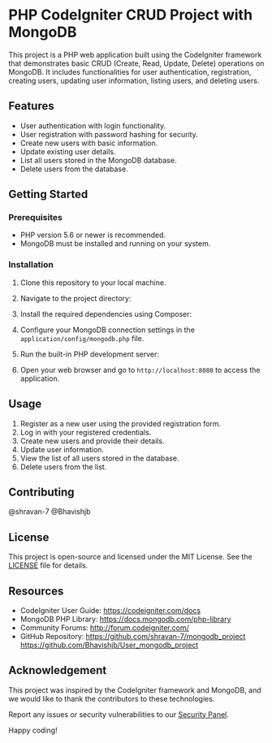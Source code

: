 # PHP CodeIgniter CRUD Project with MongoDB

This project is a PHP web application built using the CodeIgniter framework that demonstrates basic CRUD (Create, Read, Update, Delete) operations on MongoDB. It includes functionalities for user authentication, registration, creating users, updating user information, listing users, and deleting users.

## Features

- User authentication with login functionality.
- User registration with password hashing for security.
- Create new users with basic information.
- Update existing user details.
- List all users stored in the MongoDB database.
- Delete users from the database.

## Getting Started

### Prerequisites

- PHP version 5.6 or newer is recommended.
- MongoDB must be installed and running on your system.

### Installation

1. Clone this repository to your local machine.

2. Navigate to the project directory:

3. Install the required dependencies using Composer:

4. Configure your MongoDB connection settings in the `application/config/mongodb.php` file.

5. Run the built-in PHP development server:

6. Open your web browser and go to `http://localhost:8080` to access the application.

## Usage

1. Register as a new user using the provided registration form.
2. Log in with your registered credentials.
3. Create new users and provide their details.
4. Update user information.
5. View the list of all users stored in the database.
6. Delete users from the list.

## Contributing
@shravan-7
@Bhavishjb

## License

This project is open-source and licensed under the MIT License. See the [LICENSE](LICENSE) file for details.

## Resources

- CodeIgniter User Guide: https://codeigniter.com/docs
- MongoDB PHP Library: https://docs.mongodb.com/php-library
- Community Forums: http://forum.codeigniter.com/
- GitHub Repository: https://github.com/shravan-7/mongodb_project
  									 https://github.com/Bhavishjb/User_mongodb_project

## Acknowledgement

This project was inspired by the CodeIgniter framework and MongoDB, and we would like to thank the contributors to these technologies.

Report any issues or security vulnerabilities to our [Security Panel](mailto:security@example.com).

Happy coding!
